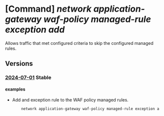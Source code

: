 # [Command] _network application-gateway waf-policy managed-rule exception add_

Allows traffic that met configured criteria to skip the configured managed rules.

## Versions

### [2024-07-01](/Resources/mgmt-plane/L3N1YnNjcmlwdGlvbnMve30vcmVzb3VyY2Vncm91cHMve30vcHJvdmlkZXJzL21pY3Jvc29mdC5uZXR3b3JrL2FwcGxpY2F0aW9uZ2F0ZXdheXdlYmFwcGxpY2F0aW9uZmlyZXdhbGxwb2xpY2llcy97fQ==/2024-07-01.xml) **Stable**

<!-- mgmt-plane /subscriptions/{}/resourcegroups/{}/providers/microsoft.network/applicationgatewaywebapplicationfirewallpolicies/{} 2024-07-01 properties.managedRules.exceptions[] -->

#### examples

- Add and exception rule to the WAF policy managed rules.
    ```bash
        network application-gateway waf-policy managed-rule exception add -g myResourceGroup --policy-name myWAF --match-variable "RequestURI" --value-operator Contains --values "health" "default.aspx" "account/images" --rule-sets [0].rule-set-type=OWASP [0].rule-set-version=3.2
    ```
